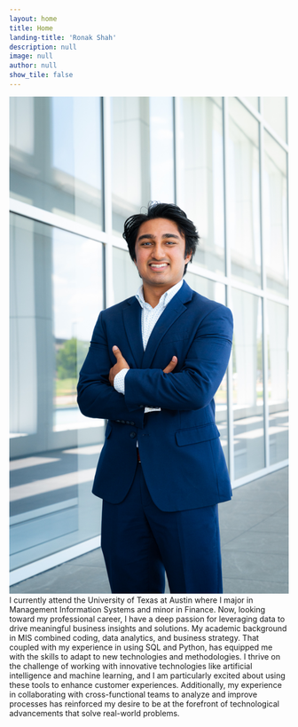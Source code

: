 ```yaml
---
layout: home
title: Home
landing-title: 'Ronak Shah'
description: null
image: null
author: null
show_tile: false
---
```


<p><span class="image right"><img src="assets/images/RonakHeadShot.jpg" alt="" /></span>I currently attend the University of Texas at Austin where I major in Management Information Systems and minor in Finance. Now, looking toward my professional career, I have a deep passion for leveraging data to drive meaningful business insights and solutions. My academic background in MIS combined coding, data analytics, and business strategy. That coupled with my experience in using SQL and Python, has equipped me with the skills to adapt to new technologies and methodologies. I thrive on the challenge of working with innovative technologies like artificial intelligence and machine learning, and I am particularly excited about using these tools to enhance customer experiences. Additionally, my experience in collaborating with cross-functional teams to analyze and improve processes has reinforced my desire to be at the forefront of technological advancements that solve real-world problems.</p>